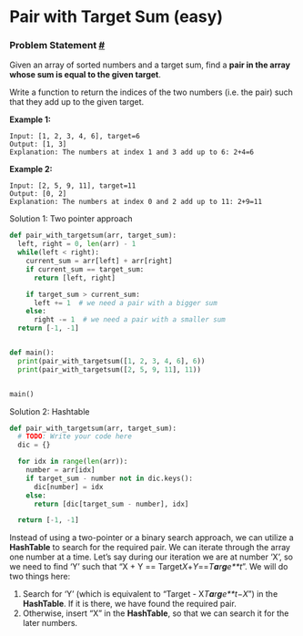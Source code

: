 # Pair with Target Sum (easy)

### Problem Statement [#](https://www.educative.io/courses/grokking-the-coding-interview/xog6q15W9GP#problem-statement)

Given an array of sorted numbers and a target sum, find a **pair in the array whose sum is equal to the given target**.

Write a function to return the indices of the two numbers (i.e. the pair) such that they add up to the given target.

**Example 1:**

```
Input: [1, 2, 3, 4, 6], target=6
Output: [1, 3]
Explanation: The numbers at index 1 and 3 add up to 6: 2+4=6
```

**Example 2:**

```
Input: [2, 5, 9, 11], target=11
Output: [0, 2]
Explanation: The numbers at index 0 and 2 add up to 11: 2+9=11
```



Solution 1: Two pointer approach

```python
def pair_with_targetsum(arr, target_sum):
  left, right = 0, len(arr) - 1
  while(left < right):
    current_sum = arr[left] + arr[right]
    if current_sum == target_sum:
      return [left, right]

    if target_sum > current_sum:
      left += 1  # we need a pair with a bigger sum
    else:
      right -= 1  # we need a pair with a smaller sum
  return [-1, -1]


def main():
  print(pair_with_targetsum([1, 2, 3, 4, 6], 6))
  print(pair_with_targetsum([2, 5, 9, 11], 11))


main()

```



Solution 2: Hashtable

```python
def pair_with_targetsum(arr, target_sum):
  # TODO: Write your code here
  dic = {}

  for idx in range(len(arr)):
    number = arr[idx]
    if target_sum - number not in dic.keys():
      dic[number] = idx
    else:
      return [dic[target_sum - number], idx]  

  return [-1, -1]
```

Instead of using a two-pointer or a binary search approach, we can utilize a **HashTable** to search for the required pair. We can iterate through the array one number at a time. Let’s say during our iteration we are at number ‘X’, so we need to find ‘Y’ such that “X + Y == Target*X*+*Y*==*T**a**r**g**e**t*”. We will do two things here:

1. Search for ‘Y’ (which is equivalent to “Target - X*T**a**r**g**e**t*−*X*”) in the **HashTable**. If it is there, we have found the required pair.
2. Otherwise, insert “X” in the **HashTable**, so that we can search it for the later numbers.


